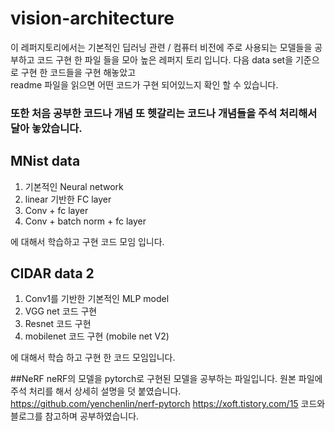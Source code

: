 # vision-architecture
이 레퍼지토리에서는 기본적인 딥러닝 관련 / 컴퓨터 비전에 주로 사용되는 
모델들을 공부하고 코드 구현 한 파일 들을 모아 높은 레퍼지 토리 입니다. 
다음 data set을 기준으로 구현 한 코드들을 구현 해놓았고  
readme 파일을 읽으면 어떤 코드가 구현 되어있느지 확인 할 수 있습니다. 

### 또한 처음 공부한 코드나 개념 또 헷갈리는 코드나 개념들을 주석 처리해서 달아 놓았습니다. 


## MNist data 
1. 기본적인 Neural network
2. linear 기반한 FC layer
3. Conv + fc layer
4. Conv + batch norm + fc layer

에 대해서 학습하고 구현 코드 모임 입니다. 

## CIDAR data 2 
1. Conv1를 기반한 기본적인 MLP model
2. VGG net 코드 구현
3. Resnet 코드 구현
4. mobilenet 코드 구현 (mobile net V2)

에 대해서 학습 하고 구현 한 코드 모임입니다. 

##NeRF 
neRF의 모델을 pytorch로 구현된 모델을 공부하는 파일입니다. 
원본 파일에 주석 처리를 해서 상세히 설명을 덧 붙였습니다. 
https://github.com/yenchenlin/nerf-pytorch
https://xoft.tistory.com/15
코드와 블로그를 참고하며 공부하였습니다. 
